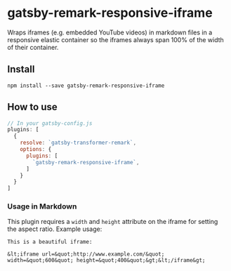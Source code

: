 # gatsby-remark-responsive-iframe

Wraps iframes (e.g. embedded YouTube videos) in markdown files in a
responsive elastic container so the iframes always span 100% of
the width of their container.

## Install

`npm install --save gatsby-remark-responsive-iframe`

## How to use

```javascript
// In your gatsby-config.js
plugins: [
  {
    resolve: `gatsby-transformer-remark`,
    options: {
      plugins: [
        `gatsby-remark-responsive-iframe`,
      ]
    }
  }
]
```

### Usage in Markdown

This plugin requires a `width` and `height` attribute on the iframe for setting the aspect ratio. Example usage: 

    This is a beautiful iframe:

    &lt;iframe url=&quot;http://www.example.com/&quot; width=&quot;600&quot; height=&quot;400&quot;&gt;&lt;/iframe&gt;
